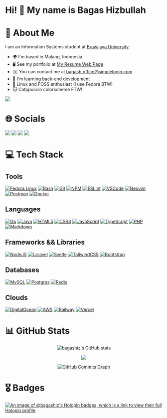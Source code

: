 Hi! 👋 My name is Bagas Hizbullah
===

# 💫 About Me

I am an Information Systems student at [Brawijaya University](https://ub.ac.id).

*   🌍  I'm based in Malang, Indonesia
*   🖥️  See my portfolio at [My Resume Web Page](https://bagashiz.me)
*   ✉️  You can contact me at [bagash.office@simplelogin.com](mailto:bagash.office@simplelogin.com)
*   🧠  I'm learning back-end development
*   🐧  Linux and FOSS enthusiast (I use Fedora BTW)
*   🐱  Catppuccin colorscheme FTW!

<a href="https://www.github.com/bagashiz" target="_blank" rel="noreferrer"><img src="https://img.shields.io/github/followers/bagashiz?logo=github&style=for-the-badge&color=e5e5e5&labelColor=171717"/></a>

# 🌐 Socials

<p align="left">
<a href="https://www.gitlab.com/bagashiz" target="_blank" rel="noreferrer"><img src="https://img.shields.io/badge/GitLab-330F63?style=for-the-badge&logo=gitlab&logoColor=white" /></a>
<a href="https://www.linkedin.com/in/bagas-hizbullah" target="_blank" rel="noreferrer"><img src="https://img.shields.io/badge/LinkedIn-0077B5?style=for-the-badge&logo=linkedin&logoColor=white" /></a>
<a href="https://www.dev.to/bagashiz" target="_blank" rel="noreferrer"><img src="https://img.shields.io/badge/dev.to-0A0A0A?style=for-the-badge&logo=dev.to&logoColor=white" /></a>
<a href="https://www.mastodon.social/@Pak_Dengklek" target="_blank" rel="noreferrer"><img src="https://img.shields.io/badge/Mastodon-6364FF?style=for-the-badge&logo=Mastodon&logoColor=white" /></a>
</p>

# 💻 Tech Stack

## Tools

[![Fedora Linux](https://img.shields.io/badge/Fedora-294172?style=for-the-badge&logo=fedora&logoColor=white)](https://getfedora.org/) [![Bash](https://img.shields.io/badge/GNU%20Bash-4EAA25?style=for-the-badge&logo=GNU%20Bash&logoColor=white)](https://www.gnu.org/software/bash/) [![Git](https://img.shields.io/badge/GIT-E44C30?style=for-the-badge&logo=git&logoColor=white)](https://git-scm.com/) [![NPM](https://img.shields.io/badge/npm-CB3837?style=for-the-badge&logo=npm&logoColor=white)](https://www.npmjs.com/) [![ESLint](https://img.shields.io/badge/eslint-3A33D1?style=for-the-badge&logo=eslint&logoColor=white)](https://eslint.org/) [![VSCode](https://img.shields.io/badge/VSCode-0078D4?style=for-the-badge&logo=visual%20studio%20code&logoColor=white)](https://code.visualstudio.com/) [![Neovim](https://img.shields.io/badge/NeoVim-%2357A143.svg?&style=for-the-badge&logo=neovim&logoColor=white)](https://neovim.io/) [![Postman](https://img.shields.io/badge/Postman-FF6C37?style=for-the-badge&logo=postman&logoColor=white)](https://www.postman.com/) [![Docker](https://img.shields.io/badge/docker-%230db7ed.svg?style=for-the-badge&logo=docker&logoColor=white)](https://www.docker.com/)

## Languages

[![Go](https://img.shields.io/badge/go-%2300ADD8.svg?style=for-the-badge&logo=go&logoColor=white)](https://golang.org/) [![Java](https://img.shields.io/badge/java-%23ED8B00.svg?style=for-the-badge&logo=java&logoColor=white)](https://www.java.com/) [![HTML5](https://img.shields.io/badge/html5-%23E34F26.svg?style=for-the-badge&logo=html5&logoColor=white)](https://developer.mozilla.org/en-US/docs/Web/HTML) [![CSS3](https://img.shields.io/badge/css3-%231572B6.svg?style=for-the-badge&logo=css3&logoColor=white)](https://developer.mozilla.org/en-US/docs/Web/CSS) [![JavaScript](https://img.shields.io/badge/javascript-%23323330.svg?style=for-the-badge&logo=javascript&logoColor=%23F7DF1E)](https://developer.mozilla.org/en-US/docs/Web/JavaScript) [![TypeScript](https://img.shields.io/badge/typescript-%23007ACC.svg?style=for-the-badge&logo=typescript&logoColor=white)](https://www.typescriptlang.org/) [![PHP](https://img.shields.io/badge/php-%23777BB4.svg?style=for-the-badge&logo=php&logoColor=white)](https://www.php.net/) [![Markdown](https://img.shields.io/badge/markdown-%23000000.svg?style=for-the-badge&logo=markdown&logoColor=white)](https://www.markdownguide.org/) 

## Frameworks && Libraries

[![NodeJS](https://img.shields.io/badge/node.js-6DA55F?style=for-the-badge&logo=node.js&logoColor=white)](https://nodejs.org/) [![Laravel](https://img.shields.io/badge/laravel-%23FF2D20.svg?style=for-the-badge&logo=laravel&logoColor=white)](https://laravel.com/) [![Svelte](https://img.shields.io/badge/svelte-%23f1413d.svg?style=for-the-badge&logo=svelte&logoColor=white)](https://svelte.dev/) [![TailwindCSS](https://img.shields.io/badge/tailwindcss-%2338B2AC.svg?style=for-the-badge&logo=tailwind-css&logoColor=white)](https://tailwindcss.com/) [![Bootstrap](https://img.shields.io/badge/bootstrap-%23563D7C.svg?style=for-the-badge&logo=bootstrap&logoColor=white)](https://getbootstrap.com/)

## Databases

[![MySQL](https://img.shields.io/badge/mysql-%2300f.svg?style=for-the-badge&logo=mysql&logoColor=white)](https://www.mysql.com/) [![Postgres](https://img.shields.io/badge/postgres-%23316192.svg?style=for-the-badge&logo=postgresql&logoColor=white)](https://www.postgresql.org/) [![Redis](https://img.shields.io/badge/redis-%23DD0031.svg?style=for-the-badge&logo=redis&logoColor=white)](https://redis.io/)

## Clouds

[![DigitalOcean](https://img.shields.io/badge/DigitalOcean-%230167ff.svg?style=for-the-badge&logo=digitalOcean&logoColor=white)](https://www.digitalocean.com/) [![AWS](https://img.shields.io/badge/AWS-%23FF9900.svg?style=for-the-badge&logo=amazon-aws&logoColor=white)](https://aws.amazon.com/) [![Railway](https://img.shields.io/badge/Railway-131415?style=for-the-badge&logo=railway&logoColor=white)](https://railway.app/) [![Vercel](https://img.shields.io/badge/vercel-%23000000.svg?style=for-the-badge&logo=vercel&logoColor=white)](https://vercel.com/)

# 📊 GitHub Stats

<div align="center">
<a href="http://www.github.com/bagashiz"><img src="https://github-readme-stats.vercel.app/api?username=bagashiz&bg_color=1e1e2e&text_color=cdd6f4&icon_color=89b4fa&title_color=89b4fa" alt="bagashiz's GitHub stats" /></a>

<a href="http://www.github.com/bagashiz"><img src="https://github-readme-streak-stats.herokuapp.com/?user=bagashiz&stroke=&background=1e1e2e&ring=89b4fa&fire=89b4fa&currStreakNum=cdd6f4&currStreakLabel=89b4fa&sideNums=cdd6f4&sideLabels=89b4fa&dates=cdd6f4" /></a>

<a href="http://www.github.com/bagashiz"><img src="https://github-readme-activity-graph.vercel.app/graph?username=bagashiz&bg_color=1e1e2e&color=cdd6f4&line=89b4fa&point=cdd6f4&area_color=1e1e2e&area=true&custom_title=GitHub%20Commits%20Graph" alt="GitHub Commits Graph" /></a>
</div>

# 🎖️ Badges

[![An image of @bagashiz's Holopin badges, which is a link to view their full Holopin profile](https://holopin.me/bagashiz)](https://holopin.io/@bagashiz)
